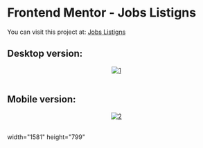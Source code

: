 # Frontend Mentor - Jobs Listigns 
You can visit this project at: <a href="https://matiasmass.github.io/jobs-listings/" target="_blank"  >Jobs Listigns</a>

## Desktop version:
<p align="center">
<a href="https://postimg.cc/SXxyMKdt" target="_blank"><img src="https://i.postimg.cc/CKjd9BqY/1.png" alt="1"/></a><br/><br/>
</p>

## Mobile version:
<p align="center">
<a href="https://postimg.cc/sBH39R0f" target="_blank"><img src="https://i.postimg.cc/k4qDCJQS/2.png" alt="2"/></a><br/><br/>
</p>


 width="1581" height="799"
